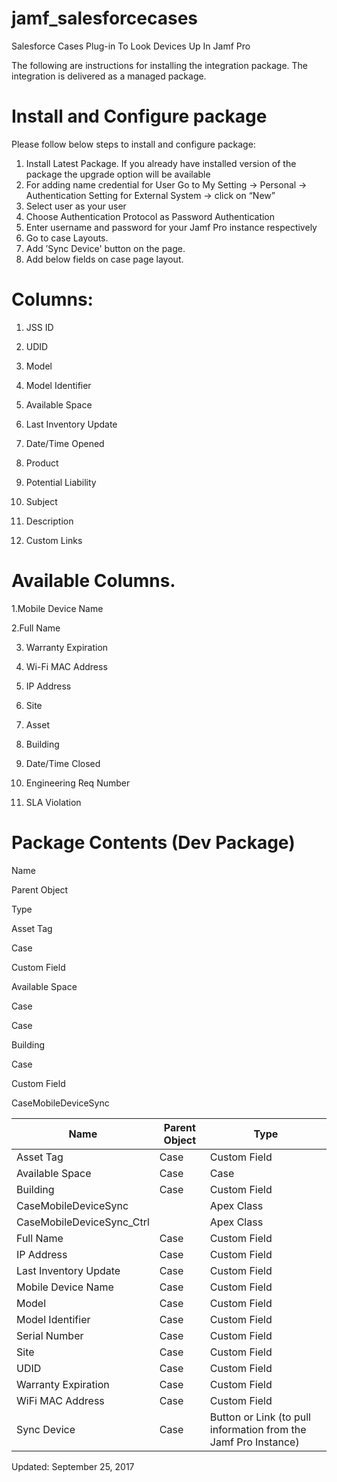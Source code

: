 # jamf_salesforcecases
Salesforce Cases Plug-in To Look Devices Up In Jamf Pro

The following are instructions for installing the integration package. The integration is delivered as a managed package.
 
# Install and Configure package
 
Please follow below steps to install and configure package:

1. Install Latest Package. If you already have installed version of the package the upgrade option will be available
2. For adding name credential for User  Go to My Setting -> Personal -> Authentication Setting for External System -> click on “New”
3. Select user as your user 
4. Choose Authentication Protocol as Password Authentication
5. Enter username and password for your Jamf Pro instance respectively
6. Go to case Layouts.
7. Add ’Sync Device' button on the page.  
8. Add below fields on case page layout.  

# Columns:

1. JSS ID  

2. UDID  

3. Model  

4. Model Identifier 

5. Available Space  

6. Last Inventory Update  

7. Date/Time Opened  

8. Product  

9. Potential Liability  

10. Subject  

11. Description  

12. Custom Links  

 
# Available Columns.
1.Mobile Device Name  

2.Full Name  

3. Warranty Expiration  

4. Wi-Fi MAC Address  

5. IP Address  

6. Site  

7. Asset  

8. Building  

9. Date/Time Closed  

10. Engineering Req Number  

11. SLA Violation  


# Package Contents (Dev Package)
Name

Parent Object

Type

Asset Tag

Case

Custom Field

Available Space

Case

Case

Building

Case

Custom Field

CaseMobileDeviceSync



| Name  | Parent Object | Type |
| ------------- | ------------- | ------------- |
| Asset Tag  | Case  | Custom Field  |
| Available Space  | Case  | Case  |
| Building  | Case  | Custom Field  |
| CaseMobileDeviceSync  |   | Apex Class  |
| CaseMobileDeviceSync_Ctrl|   | Apex Class  |
| Full Name | Case  | Custom Field  |
| IP Address | Case | Custom Field |
| Last Inventory Update | Case | Custom Field |
| Mobile Device Name | Case | Custom Field |
| Model | Case | Custom Field |
| Model Identifier | Case | Custom Field |
| Serial Number | Case | Custom Field |
| Site | Case | Custom Field |
| UDID | Case | Custom Field |
| Warranty Expiration | Case | Custom Field |
| WiFi MAC Address | Case | Custom Field |
| Sync Device | Case | Button or Link (to pull information from the Jamf Pro Instance) |


Updated: September 25, 2017
